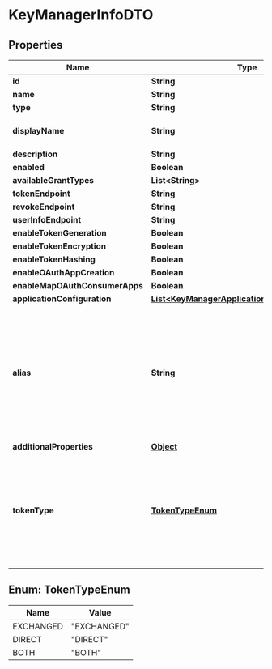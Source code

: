 

# KeyManagerInfoDTO

## Properties

Name | Type | Description | Notes
------------ | ------------- | ------------- | -------------
**id** | **String** |  |  [optional]
**name** | **String** |  | 
**type** | **String** |  | 
**displayName** | **String** | display name of Keymanager  |  [optional]
**description** | **String** |  |  [optional]
**enabled** | **Boolean** |  |  [optional]
**availableGrantTypes** | **List&lt;String&gt;** |  |  [optional]
**tokenEndpoint** | **String** |  |  [optional]
**revokeEndpoint** | **String** |  |  [optional]
**userInfoEndpoint** | **String** |  |  [optional]
**enableTokenGeneration** | **Boolean** |  |  [optional]
**enableTokenEncryption** | **Boolean** |  |  [optional]
**enableTokenHashing** | **Boolean** |  |  [optional]
**enableOAuthAppCreation** | **Boolean** |  |  [optional]
**enableMapOAuthConsumerApps** | **Boolean** |  |  [optional]
**applicationConfiguration** | [**List&lt;KeyManagerApplicationConfigurationDTO&gt;**](KeyManagerApplicationConfigurationDTO.md) |  |  [optional]
**alias** | **String** | The alias of Identity Provider. If the tokenType is EXCHANGED, the alias value should be inclusive in the audience values of the JWT token  |  [optional]
**additionalProperties** | [**Object**](.md) |  |  [optional]
**tokenType** | [**TokenTypeEnum**](#TokenTypeEnum) | The type of the tokens to be used (exchanged or without exchanged). Accepted values are EXCHANGED, DIRECT and BOTH. |  [optional]



## Enum: TokenTypeEnum

Name | Value
---- | -----
EXCHANGED | &quot;EXCHANGED&quot;
DIRECT | &quot;DIRECT&quot;
BOTH | &quot;BOTH&quot;



